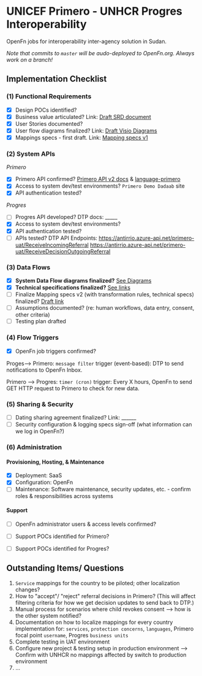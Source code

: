 # UNICEF Primero - UNHCR Progres Interoperability 

OpenFn jobs for interoperability inter-agency solution in Sudan.  

*Note that commits to `master` will be audo-deployed to OpenFn.org. Always work on a branch!*

## Implementation Checklist
### (1) Functional Requirements
- [x] Design POCs identified? 
- [x] Business value articulated? Link: [Draft SRD document](https://unhcr365.sharepoint.com/:w:/r/teams/Project-I-UNICEF/_layouts/15/Doc.aspx?sourcedoc=%7B6C92757A-CA36-4ADE-92A7-F9A9304AFA0C%7D&file=SRD_DTP_PRIMERO_draft.docx&action=default&mobileredirect=true)
- [x] User Stories documented? 
- [x] User flow diagrams finalized? Link: [Draft Visio Diagrams](https://unhcr365.sharepoint.com/teams/Project-I-UNICEF/Shared%20Documents/Forms/AllItems.aspx?FolderCTID=0x012000FE55EBBDFA20F3418A44FE405F074C05&viewid=183bd8b2%2D9833%2D4e49%2D865a%2D3103fd2ef066&id=%2Fteams%2FProject%2DI%2DUNICEF%2FShared%20Documents%2FGeneral%2FBusiness%20Analysis%2FProcess)
- [x] Mappings specs - first draft. Link: [Mapping specs v1](https://docs.google.com/spreadsheets/d/1ieoiGsdGuOA1E3jbw0lWkW-H-V9RzrtxYUdrRsHpOF4/edit#gid=1296754513)

### (2) System APIs
_Primero_
- [x] Primero API confirmed? [Primero API v2 docs](https://github.com/primeroIMS/primero/tree/development_v2/app/controllers/api) & [language-primero](https://github.com/OpenFn/language-primero)
- [x] Access to system dev/test environments? `Primero Demo Dadaab` site
- [x] API authentication tested? 

_Progres_
- [ ] Progres API developed? DTP docs: _____
- [x] Access to system dev/test environments? 
- [x] API authentication tested? 
- [ ] APIs tested? 
DTP API Endpoints: 
https://antirrio.azure-api.net/primero-uat/ReceiveIncomingReferral
https://antirrio.azure-api.net/primero-uat/ReceiveDecisionOutgoingReferral

### (3) Data Flows
- [x] **System Data Flow diagrams finalized?** [See Diagrams](https://docs.google.com/presentation/d/1S_BuMzJ2MzcvJCoHUPWxkfwYkFP-V-ValIWH4EP3Cj8/edit)
- [x] **Technical specifications finalized?** [See links](https://docs.google.com/document/d/1my6LFr6Fq98wG3dDcURcl9THBrWG7hHLurchJC59Zos/edit?usp=sharing)
- [ ] Finalize Mapping specs v2 (with transformation rules, technical specs) finalized? [Draft link](https://docs.google.com/spreadsheets/d/1ieoiGsdGuOA1E3jbw0lWkW-H-V9RzrtxYUdrRsHpOF4/edit#gid=1824703789)
- [ ] Assumptions documented? (re: human workflows, data entry, consent, other criteria)
- [ ] Testing plan drafted 

### (4) Flow Triggers
- [x] OpenFn job triggers confirmed?

Proges--> Primero: `message filter` trigger (event-based): DTP to send notifications to OpenFn Inbox. 

Primero --> Progres: `timer (cron)` trigger: Every X hours, OpenFn to send GET HTTP request to Primero to check for new data. 

### (5) Sharing & Security
- [ ] Dating sharing agreement finalized? Link: ______
- [ ] Security configuration & logging specs sign-off (what information can we log in OpenFn?)

### (6) Administration
#### Provisioning, Hosting, & Maintenance
- [x] Deployment: SaaS
- [x] Configuration: OpenFn
- [ ] Maintenance: Software maintenance, security updates, etc. - confirm roles & responsibilities across systems 

#### Support
- [ ] OpenFn administrator users & access levels confirmed? 
- [ ] Support POCs identified for Primero? 
- [ ] Support POCs identified for Progres? 


## Outstanding Items/ Questions
1. `Service` mappings for the country to be piloted; other localization changes? 
2. How to "accept"/ "reject" referral decisions in Primero? (This will affect filtering criteria for how we get decision updates to send back to DTP.)
3. Manual process for scenarios where child revokes consent --> how is the other system notified? 
4. Documentation on how to localize mappings for every country implementation for: `services`, `protection concerns`, `languages`, Primero focal point `username`, Progres `business units` 
5. Complete testing in UAT environment
6. Configure new project & testing setup in production environment --> Confirm with UNHCR no mappings affected by switch to production environment
7. ... 
